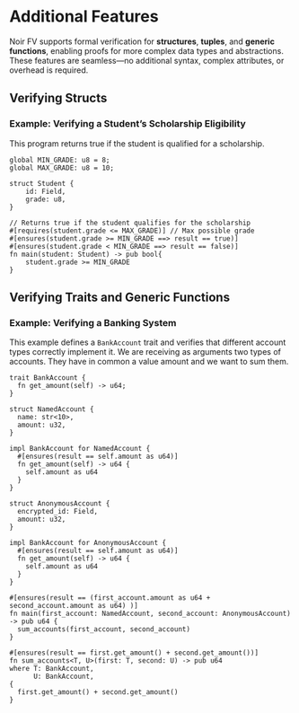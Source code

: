 # Additional Features

Noir FV supports formal verification for **structures**, **tuples**, and **generic functions**, enabling proofs for more complex data types and abstractions.
These features are seamless—no additional syntax, complex attributes, or overhead is required.

## Verifying Structs
### Example: Verifying a Student’s Scholarship Eligibility
This program returns true if the student is qualified for a scholarship.
```rust,ignore
global MIN_GRADE: u8 = 8;
global MAX_GRADE: u8 = 10;

struct Student {
    id: Field,
    grade: u8,
}

// Returns true if the student qualifies for the scholarship 
#[requires(student.grade <= MAX_GRADE)] // Max possible grade
#[ensures(student.grade >= MIN_GRADE ==> result == true)]
#[ensures(student.grade < MIN_GRADE ==> result == false)]
fn main(student: Student) -> pub bool{
    student.grade >= MIN_GRADE
}
```

## Verifying Traits and Generic Functions

### Example: Verifying a Banking System
This example defines a `BankAccount` trait and verifies that different account types correctly implement it.
We are receiving as arguments two types of accounts. They have in common a value amount and we want to sum them.
```rust,ignore
trait BankAccount {
  fn get_amount(self) -> u64;
}

struct NamedAccount {
  name: str<10>,
  amount: u32,
}

impl BankAccount for NamedAccount {
  #[ensures(result == self.amount as u64)]
  fn get_amount(self) -> u64 {
    self.amount as u64
  }
}

struct AnonymousAccount {
  encrypted_id: Field,
  amount: u32,
}

impl BankAccount for AnonymousAccount {
  #[ensures(result == self.amount as u64)]
  fn get_amount(self) -> u64 {
    self.amount as u64
  }
}

#[ensures(result == (first_account.amount as u64 + second_account.amount as u64) )]
fn main(first_account: NamedAccount, second_account: AnonymousAccount) -> pub u64 {
  sum_accounts(first_account, second_account)
}

#[ensures(result == first.get_amount() + second.get_amount())]
fn sum_accounts<T, U>(first: T, second: U) -> pub u64 
where T: BankAccount,
      U: BankAccount,
{
  first.get_amount() + second.get_amount()
}
```